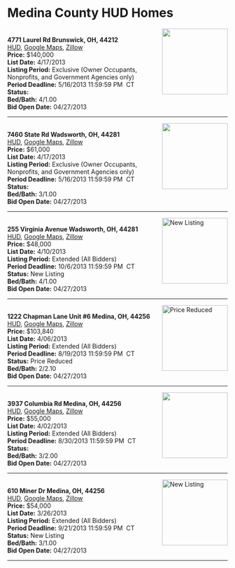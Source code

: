# Medina County HUD Homes

[<img alt="" src="https://www.hudhomestore.com/pages/ImageShow.aspx?Case=412-554145" align="right" style="height:150px;">](http://www.hudhomestore.com/Listing/PropertyDetails.aspx?caseNumber=412-554145)  
**4771 Laurel Rd Brunswick, OH, 44212**  
[HUD](http://www.hudhomestore.com/Listing/PropertyDetails.aspx?caseNumber=412-554145), [Google Maps](http://maps.google.com/maps?q=4771+Laurel+Rd+Brunswick%2C+OH%2C+44212), [Zillow](http://www.zillow.com/homes/4771+Laurel+Rd+Brunswick%2C+OH%2C+44212/)  
**Price:** $140,000  
**List Date:** 4/17/2013  
**Listing Period:** Exclusive (Owner Occupants, Nonprofits, and Government Agencies only)  
**Period Deadline:** 5/16/2013 11:59:59 PM  CT  
**Status:**   
**Bed/Bath:** 4/1.00  
**Bid Open Date:** 04/27/2013

***

[<img alt="" src="https://www.hudhomestore.com/pages/ImageShow.aspx?Case=412-510835" align="right" style="height:150px;">](http://www.hudhomestore.com/Listing/PropertyDetails.aspx?caseNumber=412-510835)  
**7460 State Rd Wadsworth, OH, 44281**  
[HUD](http://www.hudhomestore.com/Listing/PropertyDetails.aspx?caseNumber=412-510835), [Google Maps](http://maps.google.com/maps?q=7460+State+Rd+Wadsworth%2C+OH%2C+44281), [Zillow](http://www.zillow.com/homes/7460+State+Rd+Wadsworth%2C+OH%2C+44281/)  
**Price:** $61,000  
**List Date:** 4/17/2013  
**Listing Period:** Exclusive (Owner Occupants, Nonprofits, and Government Agencies only)  
**Period Deadline:** 5/16/2013 11:59:59 PM  CT  
**Status:**   
**Bed/Bath:** 3/1.00  
**Bid Open Date:** 04/27/2013

***

[<img alt="New Listing" src="https://www.hudhomestore.com/pages/ImageShow.aspx?Case=412-559478" align="right" style="height:150px;">](http://www.hudhomestore.com/Listing/PropertyDetails.aspx?caseNumber=412-559478)  
**255 Virginia Avenue Wadsworth, OH, 44281**  
[HUD](http://www.hudhomestore.com/Listing/PropertyDetails.aspx?caseNumber=412-559478), [Google Maps](http://maps.google.com/maps?q=255+Virginia+Avenue+Wadsworth%2C+OH%2C+44281), [Zillow](http://www.zillow.com/homes/255+Virginia+Avenue+Wadsworth%2C+OH%2C+44281/)  
**Price:** $48,000  
**List Date:** 4/10/2013  
**Listing Period:** Extended (All Bidders)  
**Period Deadline:** 10/6/2013 11:59:59 PM  CT  
**Status:** New Listing  
**Bed/Bath:** 4/1.00  
**Bid Open Date:** 04/27/2013

***

[<img alt="Price Reduced" src="https://www.hudhomestore.com/pages/ImageShow.aspx?Case=412-634528" align="right" style="height:150px;">](http://www.hudhomestore.com/Listing/PropertyDetails.aspx?caseNumber=412-634528)  
**1222 Chapman Lane Unit #6 Medina, OH, 44256**  
[HUD](http://www.hudhomestore.com/Listing/PropertyDetails.aspx?caseNumber=412-634528), [Google Maps](http://maps.google.com/maps?q=1222+Chapman+Lane+Unit+%236+Medina%2C+OH%2C+44256), [Zillow](http://www.zillow.com/homes/1222+Chapman+Lane+Unit+%236+Medina%2C+OH%2C+44256/)  
**Price:** $103,840  
**List Date:** 4/06/2013  
**Listing Period:** Extended (All Bidders)  
**Period Deadline:** 8/19/2013 11:59:59 PM  CT  
**Status:** Price Reduced  
**Bed/Bath:** 2/2.10  
**Bid Open Date:** 04/27/2013

***

[<img alt="" src="https://www.hudhomestore.com/pages/ImageShow.aspx?Case=412-524565" align="right" style="height:150px;">](http://www.hudhomestore.com/Listing/PropertyDetails.aspx?caseNumber=412-524565)  
**3937 Columbia Rd Medina, OH, 44256**  
[HUD](http://www.hudhomestore.com/Listing/PropertyDetails.aspx?caseNumber=412-524565), [Google Maps](http://maps.google.com/maps?q=3937+Columbia+Rd+Medina%2C+OH%2C+44256), [Zillow](http://www.zillow.com/homes/3937+Columbia+Rd+Medina%2C+OH%2C+44256/)  
**Price:** $55,000  
**List Date:** 4/02/2013  
**Listing Period:** Extended (All Bidders)  
**Period Deadline:** 8/30/2013 11:59:59 PM  CT  
**Status:**   
**Bed/Bath:** 3/2.00  
**Bid Open Date:** 04/27/2013

***

[<img alt="New Listing" src="https://www.hudhomestore.com/pages/ImageShow.aspx?Case=412-495739" align="right" style="height:150px;">](http://www.hudhomestore.com/Listing/PropertyDetails.aspx?caseNumber=412-495739)  
**610 Miner Dr Medina, OH, 44256**  
[HUD](http://www.hudhomestore.com/Listing/PropertyDetails.aspx?caseNumber=412-495739), [Google Maps](http://maps.google.com/maps?q=610+Miner+Dr+Medina%2C+OH%2C+44256), [Zillow](http://www.zillow.com/homes/610+Miner+Dr+Medina%2C+OH%2C+44256/)  
**Price:** $54,000  
**List Date:** 3/26/2013  
**Listing Period:** Extended (All Bidders)  
**Period Deadline:** 9/21/2013 11:59:59 PM  CT  
**Status:** New Listing  
**Bed/Bath:** 3/1.00  
**Bid Open Date:** 04/27/2013

***

